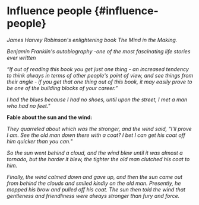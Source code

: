 # Influence people {#influence-people}

_James Harvey Robinson&#039;s enlightening book The Mind in the Making._

_Benjamin Franklin&#039;s autobiography -one of the most fascinating life stories ever written_

_“If out of reading this book you get just one thing - an increased tendency to think always in terms of other people&#039;s point of view, and see things from their angle - if you get that one thing out of this book, it may easily prove to be one of the building blocks of your career.”_

_I had the blues because I had no shoes, until upon the street, I met a man who had no feet.&quot;_

**Fable about the sun and the wind:**

_They quarreled about which was the stronger, and the wind said, &quot;I&#039;ll prove I am. See the old man down there with a coat? I bet I can get his coat off him quicker than you can.&quot;_

_So the sun went behind a cloud, and the wind blew until it was almost a tornado, but the harder it blew, the tighter the old man clutched his coat to him._

_Finally, the wind calmed down and gave up, and then the sun came out from behind the clouds and smiled kindly on the old man. Presently, he mopped his brow and pulled off his coat. The sun then told the wind that gentleness and friendliness were always stronger than fury and force._